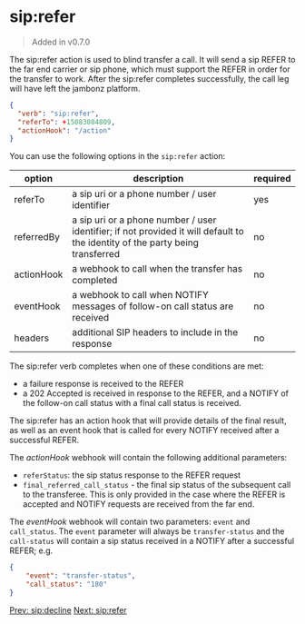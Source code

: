 # sip:refer
> Added in v0.7.0

The sip:refer action is used to blind transfer a call.  It will send a sip REFER to the far end carrier or sip phone, which must support the REFER in order for the transfer to work. After the sip:refer completes successfully, the call leg will have left the jambonz platform.

```json
{
  "verb": "sip:refer",
  "referTo": +15083084809,
  "actionHook": "/action"
}
```

You can use the following options in the `sip:refer` action:

| option        | description | required  |
| ------------- |-------------| -----|
| referTo | a sip uri or a phone number / user identifier | yes |
| referredBy | a sip uri or a phone number / user identifier; if not provided it will default to the identity of the party being transferred | no |
| actionHook | a webhook to call when the transfer has completed | no |
| eventHook | a webhook to call when NOTIFY messages of follow-on call status are received | no |
| headers | additional SIP headers to include in the response | no

The sip:refer verb completes when one of these conditions are met:
- a failure response is received to the REFER
- a 202 Accepted is received in response to the REFER, and a NOTIFY of the follow-on call status with a final call status is received.

The sip:refer has an action hook that will provide details of the final result, as well as an event hook that is called for every NOTIFY received after a successful REFER.

The *actionHook* webhook will contain the following additional parameters:

- `referStatus`: the sip status response to the REFER request
- `final_referred_call_status` - the final sip status of the subsequent call to the transferee.  This is only provided in the case where the REFER is accepted and NOTIFY requests are received from the far end.

The *eventHook* webhook will contain two parameters: `event` and `call_status`.  The `event` parameter will always be `transfer-status` and the `call-status` will contain a sip status received in a NOTIFY after a successful REFER; e.g.
```json
{
	"event": "transfer-status",
	"call_status": "180"
}
```

<p class="flex">
<a href="/docs/webhooks/sip-decline">Prev: sip:decline</a>
<a href="/docs/webhooks/sip-request">Next: sip:refer</a>
</p>
